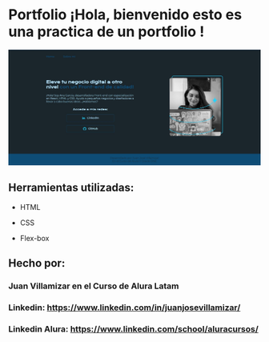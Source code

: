 # Portfolio ¡Hola, bienvenido esto es una practica de un portfolio !

![imagen](https://github.com/JuanJoseVillamizar/Practica-portafolio-html-css/blob/main/assets/images/Captura%20de%20final.png.jpg?raw=true)

## Herramientas utilizadas:

* HTML

* CSS

* Flex-box

## Hecho por:

### Juan Villamizar en el Curso de Alura Latam

### Linkedin: https://www.linkedin.com/in/juanjosevillamizar/

### Linkedin Alura: https://www.linkedin.com/school/aluracursos/
